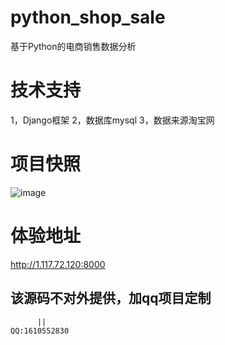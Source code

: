 # python_shop_sale
基于Python的电商销售数据分析
# 技术支持
1，Django框架
2，数据库mysql
3，数据来源淘宝网
# 项目快照
![image](https://github.com/Nozhang02/python_shop_sale/assets/124247860/32f41f2e-f2b4-44d8-9373-ece4145eba22)

# 体验地址
http://1.117.72.120:8000

## 该源码不对外提供，加qq项目定制
          ||
    QQ:1610552830
